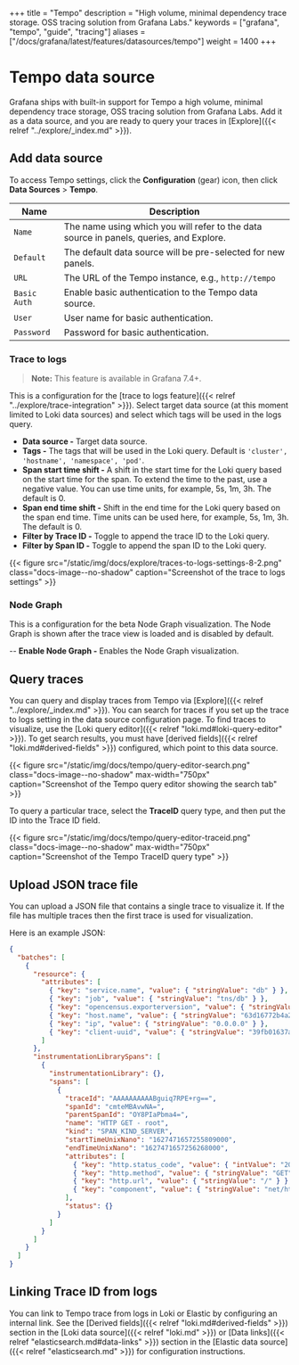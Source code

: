 +++
title = "Tempo"
description = "High volume, minimal dependency trace storage. OSS tracing solution from Grafana Labs."
keywords = ["grafana", "tempo", "guide", "tracing"]
aliases = ["/docs/grafana/latest/features/datasources/tempo"]
weight = 1400
+++

# Tempo data source

Grafana ships with built-in support for Tempo a high volume, minimal dependency trace storage, OSS tracing solution from Grafana Labs. Add it as a data source, and you are ready to query your traces in [Explore]({{< relref "../explore/_index.md" >}}).

## Add data source

To access Tempo settings, click the **Configuration** (gear) icon, then click **Data Sources** > **Tempo**.

| Name         | Description                                                                             |
| ------------ | --------------------------------------------------------------------------------------- |
| `Name`       | The name using which you will refer to the data source in panels, queries, and Explore. |
| `Default`    | The default data source will be pre-selected for new panels.                            |
| `URL`        | The URL of the Tempo instance, e.g., `http://tempo`                                     |
| `Basic Auth` | Enable basic authentication to the Tempo data source.                                   |
| `User`       | User name for basic authentication.                                                     |
| `Password`   | Password for basic authentication.                                                      |

### Trace to logs

> **Note:** This feature is available in Grafana 7.4+.

This is a configuration for the [trace to logs feature]({{< relref "../explore/trace-integration" >}}). Select target data source (at this moment limited to Loki data sources) and select which tags will be used in the logs query.

- **Data source -** Target data source.
- **Tags -** The tags that will be used in the Loki query. Default is `'cluster', 'hostname', 'namespace', 'pod'`.
- **Span start time shift -** A shift in the start time for the Loki query based on the start time for the span. To extend the time to the past, use a negative value. You can use time units, for example, 5s, 1m, 3h. The default is 0.
- **Span end time shift -** Shift in the end time for the Loki query based on the span end time. Time units can be used here, for example, 5s, 1m, 3h. The default is 0.
- **Filter by Trace ID -** Toggle to append the trace ID to the Loki query.
- **Filter by Span ID -** Toggle to append the span ID to the Loki query.

{{< figure src="/static/img/docs/explore/traces-to-logs-settings-8-2.png" class="docs-image--no-shadow" caption="Screenshot of the trace to logs settings" >}}

### Node Graph

This is a configuration for the beta Node Graph visualization. The Node Graph is shown after the trace view is loaded and is disabled by default.

-- **Enable Node Graph -** Enables the Node Graph visualization.

## Query traces

You can query and display traces from Tempo via [Explore]({{< relref "../explore/_index.md" >}}).
You can search for traces if you set up the trace to logs setting in the data source configuration page. To find traces to visualize, use the [Loki query editor]({{< relref "loki.md#loki-query-editor" >}}). To get search results, you must have [derived fields]({{< relref "loki.md#derived-fields" >}}) configured, which point to this data source.

{{< figure src="/static/img/docs/tempo/query-editor-search.png" class="docs-image--no-shadow" max-width="750px" caption="Screenshot of the Tempo query editor showing the search tab" >}}

To query a particular trace, select the **TraceID** query type, and then put the ID into the Trace ID field.

{{< figure src="/static/img/docs/tempo/query-editor-traceid.png" class="docs-image--no-shadow" max-width="750px" caption="Screenshot of the Tempo TraceID query type" >}}

## Upload JSON trace file

You can upload a JSON file that contains a single trace to visualize it. If the file has multiple traces then the first trace is used for visualization.

Here is an example JSON:

```json
{
  "batches": [
    {
      "resource": {
        "attributes": [
          { "key": "service.name", "value": { "stringValue": "db" } },
          { "key": "job", "value": { "stringValue": "tns/db" } },
          { "key": "opencensus.exporterversion", "value": { "stringValue": "Jaeger-Go-2.22.1" } },
          { "key": "host.name", "value": { "stringValue": "63d16772b4a2" } },
          { "key": "ip", "value": { "stringValue": "0.0.0.0" } },
          { "key": "client-uuid", "value": { "stringValue": "39fb01637a579639" } }
        ]
      },
      "instrumentationLibrarySpans": [
        {
          "instrumentationLibrary": {},
          "spans": [
            {
              "traceId": "AAAAAAAAAABguiq7RPE+rg==",
              "spanId": "cmteMBAvwNA=",
              "parentSpanId": "OY8PIaPbma4=",
              "name": "HTTP GET - root",
              "kind": "SPAN_KIND_SERVER",
              "startTimeUnixNano": "1627471657255809000",
              "endTimeUnixNano": "1627471657256268000",
              "attributes": [
                { "key": "http.status_code", "value": { "intValue": "200" } },
                { "key": "http.method", "value": { "stringValue": "GET" } },
                { "key": "http.url", "value": { "stringValue": "/" } },
                { "key": "component", "value": { "stringValue": "net/http" } }
              ],
              "status": {}
            }
          ]
        }
      ]
    }
  ]
}
```

## Linking Trace ID from logs

You can link to Tempo trace from logs in Loki or Elastic by configuring an internal link. See the [Derived fields]({{< relref "loki.md#derived-fields" >}}) section in the [Loki data source]({{< relref "loki.md" >}}) or [Data links]({{< relref "elasticsearch.md#data-links" >}}) section in the [Elastic data source]({{< relref "elasticsearch.md" >}}) for configuration instructions.

